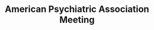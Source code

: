 ---
title: "American Psychiatric Association Meeting"
project_id: 
date: 
conference_id: ""
presenters:
   - peter_bandettini
summary: "American Psychiatric Association Meeting, Atlanta, GA"
file: /assets/presentations/
filename: 
layout: presentation
---